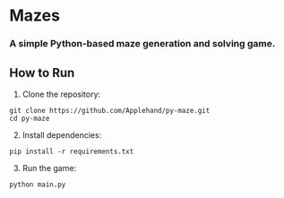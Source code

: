 # Mazes

### A simple Python-based maze generation and solving game.

## How to Run

1. Clone the repository:
```commandline
git clone https://github.com/Applehand/py-maze.git
cd py-maze
```
2. Install dependencies:
```commandline
pip install -r requirements.txt
```
3. Run the game:

```commandline
python main.py
```
